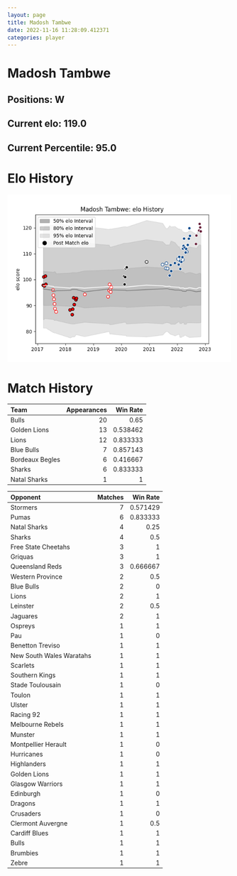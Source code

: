 ```yaml
---  
layout: page  
title: Madosh Tambwe  
date: 2022-11-16 11:28:09.412371  
categories: player  
---
```

# Madosh Tambwe

## Positions: W

## Current elo: 119.0

## Current Percentile: 95.0

# Elo History


![elo history](history_MadoshTambwe.png)
# Match History


| Team            |   Appearances |   Win Rate |
|:----------------|--------------:|-----------:|
| Bulls           |            20 |   0.65     |
| Golden Lions    |            13 |   0.538462 |
| Lions           |            12 |   0.833333 |
| Blue Bulls      |             7 |   0.857143 |
| Bordeaux Begles |             6 |   0.416667 |
| Sharks          |             6 |   0.833333 |
| Natal Sharks    |             1 |   1        |

| Opponent                 |   Matches |   Win Rate |
|:-------------------------|----------:|-----------:|
| Stormers                 |         7 |   0.571429 |
| Pumas                    |         6 |   0.833333 |
| Natal Sharks             |         4 |   0.25     |
| Sharks                   |         4 |   0.5      |
| Free State Cheetahs      |         3 |   1        |
| Griquas                  |         3 |   1        |
| Queensland Reds          |         3 |   0.666667 |
| Western Province         |         2 |   0.5      |
| Blue Bulls               |         2 |   0        |
| Lions                    |         2 |   1        |
| Leinster                 |         2 |   0.5      |
| Jaguares                 |         2 |   1        |
| Ospreys                  |         1 |   1        |
| Pau                      |         1 |   0        |
| Benetton Treviso         |         1 |   1        |
| New South Wales Waratahs |         1 |   1        |
| Scarlets                 |         1 |   1        |
| Southern Kings           |         1 |   1        |
| Stade Toulousain         |         1 |   0        |
| Toulon                   |         1 |   1        |
| Ulster                   |         1 |   1        |
| Racing 92                |         1 |   1        |
| Melbourne Rebels         |         1 |   1        |
| Munster                  |         1 |   1        |
| Montpellier Herault      |         1 |   0        |
| Hurricanes               |         1 |   0        |
| Highlanders              |         1 |   1        |
| Golden Lions             |         1 |   1        |
| Glasgow Warriors         |         1 |   1        |
| Edinburgh                |         1 |   0        |
| Dragons                  |         1 |   1        |
| Crusaders                |         1 |   0        |
| Clermont Auvergne        |         1 |   0.5      |
| Cardiff Blues            |         1 |   1        |
| Bulls                    |         1 |   1        |
| Brumbies                 |         1 |   1        |
| Zebre                    |         1 |   1        |
